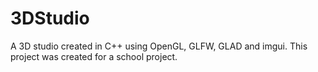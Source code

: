 # 3DStudio
A 3D studio created in C++ using OpenGL, GLFW, GLAD  and imgui. This project was created for a school project.
